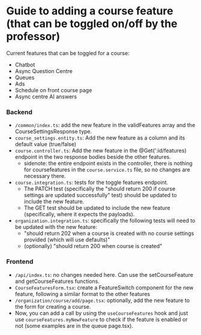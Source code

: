 # Guide to adding a course feature (that can be toggled on/off by the professor)

Current features that can be toggled for a course:
- Chatbot
- Async Question Centre
- Queues
- Ads
- Schedule on front course page
- Async centre AI answers

### Backend

- `/common/index.ts`: add the new feature in the validFeatures array and the CourseSettingsResponse type.
- `course_settings.entity.ts`: Add the new feature as a column and its default value (true/false)
- `course.controller.ts`: Add the new feature in the @Get(':id/features) endpoint in the two response bodies beside the other features.
    - sidenote: the entire endpoint exists in the controller, there is nothing for coursefeatures in the `course.service.ts` file, so no changes are necessary there.  
- `course.integration.ts`: tests for the toggle features endpoint. 
    - The PATCH test (specifically the "should return 200 if course settings are updated successfully" test) should be updated to include the new feature.
    - The GET test should be updated to include the new feature (specifically, where it expects the payloads).
- `organization.integration.ts`: specifically the following tests will need to be updated with the new feature:
    - "should return 202 when a course is created with no course settings provided (which will use defaults)"
    - (optionally) "should return 200 when course is created" 

### Frontend
- `/api/index.ts`: no changes needed here. Can use the setCourseFeature and getCourseFeatures functions.
- `CourseFeaturesForm.tsx`: create a FeatureSwitch component for the new feature, following a similar format to the other features
- `/organization/course/add/page.tsx`: optionally, add the new feature to the form for creating a course.
- Now, you can add a call by using the `useCourseFeatures` hook and just use `courseFeatures.myNewFeature` to check if the feature is enabled or not (some examples are in the queue page.tsx).
